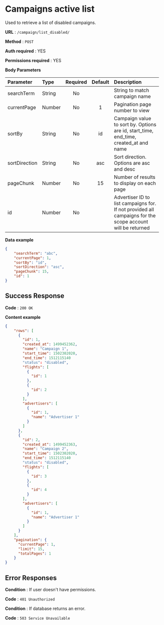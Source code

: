 # Campaigns active list

Used to retrieve a list of disabled campaigns.

**URL** : `/campaign/list_disabled/`

**Method** : `POST`

**Auth required** : YES

**Permissions required** : YES

**Body Parameters**

|Parameter|Type|Required|Default|Description|
|:---------|:---|:------:|:-------:|:-----------|
|searchTerm|String|No||String to match campaign name|
|currentPage|Number|No|1|Pagination page number to view|
|sortBy|String|No|id|Campaign value to sort by. Options are id, start_time, end_time, created_at and name|
|sortDirection|String|No|asc|Sort direction. Options are asc and desc|
|pageChunk|Number|No|15|Number of results to display on each page|
|id|Number|No||Advertiser ID to list campaigns for. If not provided all campaigns for the scope account will be returned|

**Data example**

```json
{
    "searchTerm": "abc",
    "currentPage": 1,
    "sortBy": "id",
    "sortDirection": "asc",
    "pageChunk": 15,
    "id": 1
}
```

## Success Response

**Code** : `200 OK`

**Content example**

```json
{
    "rows": [
      {
        "id": 1,
        "created_at": 1499452362,
        "name": "Campaign 1",
        "start_time": 1502302020,
        "end_time": 1512115140
        "status": "disabled",
        "flights": [
          {
            "id": 1
          },
          {
            "id": 2
          }
        ],
        "advertisers": [
          {
            "id": 1,
            "name": "Advertiser 1"
          }        
        ]
      },
      {
        "id": 2,
        "created_at": 1499452363,
        "name": "Campaign 2",
        "start_time": 1502302020,
        "end_time": 1512115140
        "status": "disabled",
        "flights": [
          {
            "id": 3
          },
          {
            "id": 4
          }
        ],
        "advertisers": [
          {
            "id": 1,
            "name": "Advertiser 1"
          }        
        ]
      }
    ],
    "pagination": {
      "currentPage": 1,
      "limit": 15,
      "totalPages": 1
    }
}
```

## Error Responses

**Condition** : If user doesn't have permissions.

**Code** : `401 Unauthorized`

**Condition** : If database returns an error.

**Code** : `503 Service Unavailable`